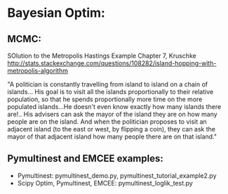# Bayesian Optim:

## MCMC:
SOlution to the Metropolis Hastings Example Chapter 7, Kruschke
http://stats.stackexchange.com/questions/108282/island-hopping-with-metropolis-algorithm


"A politician is constantly travelling from island to island on a chain of islands... His goal is to visit all the islands proportionally to their relative population, so that he spends proportionally more time on the more populated islands...He doesn't even know exactly how many islands there are!.. His advisers can ask the mayor of the island they are on how many people are on the island. And when the politician proposes to visit an adjacent island (to the east or west, by flipping a coin), they can ask the mayor of that adjacent island how many people there are on that island."

## Pymultinest and EMCEE examples:

- Pymultinest: pymultinest_demo.py, pymultinest_tutorial_example2.py
- Scipy Optim, Pymultinest, EMCEE: pymultinest_loglik_test.py
